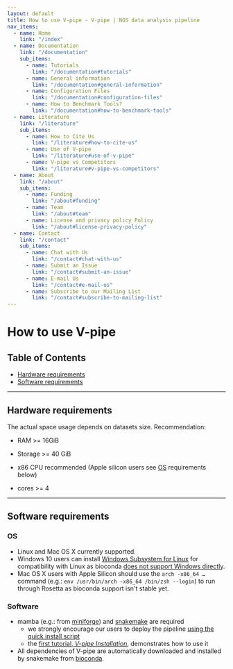 ```yaml
---
layout: default
title: How to use V-pipe - V-pipe | NGS data analysis pipeline
nav_items:
  - name: Home
    link: "/index"
  - name: Documentation
    link: "/documentation"
    sub_items:
      - name: Tutorials
        link: "/documentation#tutorials"
      - name: General information
        link: "/documentation#general-information"
      - name: Configuration Files
        link: "/documentation#configuration-files"
      - name: How to Benchmark Tools?
        link: "/documentation#how-to-benchmark-tools"
  - name: Literature
    link: "/literature"
    sub_items:
      - name: How to Cite Us
        link: "/literature#how-to-cite-us"
      - name: Use of V-pipe
        link: "/literature#use-of-v-pipe"
      - name: V-pipe vs Competitors
        link: "/literature#v-pipe-vs-competitors"
  - name: About
    link: "/about"
    sub_items:
      - name: Funding
        link: "/about#funding"
      - name: Team
        link: "/about#team"
      - name: License and privacy policy Policy
        link: "/about#license-privacy-policy"
  - name: Contact
    link: "/contact"
    sub_items:
      - name: Chat with Us
        link: "/contact#chat-with-us"
      - name: Submit an Issue
        link: "/contact#submit-an-issue"
      - name: E-mail Us
        link: "/contact#e-mail-us"
      - name: Subscribe to our Mailing List
        link: "/contact#subscribe-to-mailing-list"
---
```


# How to use V-pipe

## Table of Contents
- [Hardware requirements](#hardware-requirements)
- [Software requirements](#software-requirements)

---

## Hardware requirements

The actual space usage depends on datasets size. Recommendation:

- RAM >= 16GiB
- Storage >= 40 GiB


- x86 CPU recommended (Apple silicon users see [OS](#OS) requirements below)
- cores >= 4

---

## Software requirements


### OS

- Linux and Mac OS X currently supported.
- Windows 10 users can install [Windows Subsystem for Linux](https://docs.microsoft.com/en-us/windows/wsl/about) for compatibility with Linux as bioconda [does not support Windows directly](https://bioconda.github.io/faqs.html#what-versions-are-supported).
- Mac OS X users with Apple Silicon should use the `arch -x86_64 …` command (e.g.: `env /usr/bin/arch -x86_64 /bin/zsh --login`) to run through Rosetta as bioconda support isn't stable yet.

### Software

- mamba (e.g.: from [miniforge](https://github.com/conda-forge/miniforge)) and [snakemake](https://snakemake.readthedocs.io/en/stable/) are required
  - we strongly encourage our users to deploy the pipeline [using the quick install script](https://github.com/cbg-ethz/V-pipe/blob/master/utils/README.md#quick-installer)
  - the [first tutorial, _V-pipe Installation_](https://github.com/cbg-ethz/V-pipe/blob/master/docs/tutorial_0_install.md), demonstrates how to use it
- All dependencies of V-pipe are automatically downloaded and installed by snakemake from [bioconda](https://bioconda.github.io/).
